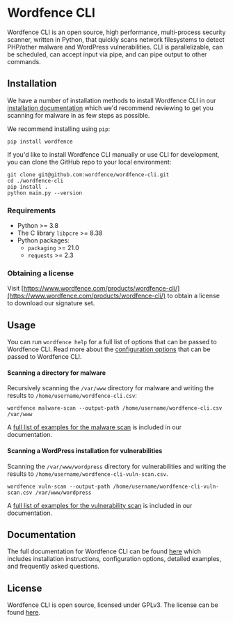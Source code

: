 # Wordfence CLI

 Wordfence CLI is an open source, high performance, multi-process security scanner, written in Python, that quickly scans network filesystems to detect PHP/other malware and WordPress vulnerabilities. CLI is parallelizable, can be scheduled, can accept input via pipe, and can pipe output to other commands.

## Installation

We have a number of installation methods to install Wordfence CLI in our [installation documentation](docs/Installation.md) which we'd recommend reviewing to get you scanning for malware in as few steps as possible. 

We recommend installing using `pip`:

	pip install wordfence

If you'd like to install Wordfence CLI manually or use CLI for development, you can clone the GitHub repo to your local environment:

	git clone git@github.com:wordfence/wordfence-cli.git
	cd ./wordfence-cli
	pip install .
	python main.py --version

### Requirements

- Python >= 3.8
- The C library `libpcre` >= 8.38
- Python packages:
	- `packaging` >= 21.0 
	- `requests` >= 2.3

### Obtaining a license

Visit [https://www.wordfence.com/products/wordfence-cli/](https://www.wordfence.com/products/wordfence-cli/) to obtain a license to download our signature set.

## Usage

You can run `wordfence help` for a full list of options that can be passed to Wordfence CLI. Read more about the [configuration options](docs/Configuration.md) that can be passed to Wordfence CLI.

#### Scanning a directory for malware

Recursively scanning the `/var/www` directory for malware and writing the results to `/home/username/wordfence-cli.csv`:

	wordfence malware-scan --output-path /home/username/wordfence-cli.csv /var/www

A [full list of examples for the malware scan](docs/malware-scan/Examples.md) is included in our documentation.

#### Scanning a WordPress installation for vulnerabilities

Scanning the `/var/www/wordpress` directory for vulnerabilities and writing the results to `/home/username/wordfence-cli-vuln-scan.csv`. 

	wordfence vuln-scan --output-path /home/username/wordfence-cli-vuln-scan.csv /var/www/wordpress

A [full list of examples for the vulnerability scan](docs/vuln-scan/Examples.md) is included in our documentation.

## Documentation

The full documentation for Wordfence CLI can be found [here](docs/) which includes installation instructions, configuration options, detailed examples, and frequently asked questions.

## License

Wordfence CLI is open source, licensed under GPLv3. The license can be found [here](LICENSE).
